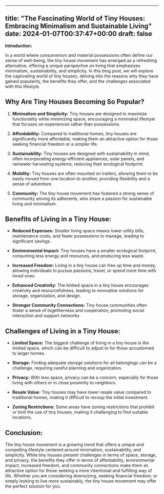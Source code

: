 
---
title: "The Fascinating World of Tiny Houses: Embracing Minimalism and Sustainable Living"
date: 2024-01-07T00:37:47+00:00
draft: false
---

**Introduction:**

In a world where consumerism and material possessions often define our sense of well-being, the tiny house movement has emerged as a refreshing alternative, offering a unique perspective on living that emphasizes minimalism, sustainability, and simplicity. In this blog post, we will explore the captivating world of tiny houses, delving into the reasons why they have gained popularity, the benefits they offer, and the challenges associated with this lifestyle.

## Why Are Tiny Houses Becoming So Popular?

1. **Minimalism and Simplicity:** Tiny houses are designed to maximize functionality while minimizing space, encouraging a minimalist lifestyle that focuses on experiences rather than possessions.

2. **Affordability:** Compared to traditional homes, tiny houses are significantly more affordable, making them an attractive option for those seeking financial freedom or a simpler life.

3. **Sustainability:** Tiny houses are designed with sustainability in mind, often incorporating energy-efficient appliances, solar panels, and rainwater harvesting systems, reducing their ecological footprint.

4. **Mobility:** Tiny houses are often mounted on trailers, allowing them to be easily moved from one location to another, providing flexibility and a sense of adventure.

5. **Community:** The tiny house movement has fostered a strong sense of community among its adherents, who share a passion for sustainable living and minimalism.

## Benefits of Living in a Tiny House:

- **Reduced Expenses:** Smaller living space means lower utility bills, maintenance costs, and fewer possessions to manage, leading to significant savings.

- **Environmental Impact:** Tiny houses have a smaller ecological footprint, consuming less energy and resources, and producing less waste.

- **Increased Freedom:** Living in a tiny house can free up time and money, allowing individuals to pursue passions, travel, or spend more time with loved ones.

- **Enhanced Creativity:** The limited space in a tiny house encourages creativity and resourcefulness, leading to innovative solutions for storage, organization, and design.

- **Stronger Community Connections:** Tiny house communities often foster a sense of togetherness and cooperation, promoting social interaction and support networks.

## Challenges of Living in a Tiny House:

- **Limited Space:** The biggest challenge of living in a tiny house is the limited space, which can be difficult to adjust to for those accustomed to larger homes.

- **Storage:** Finding adequate storage solutions for all belongings can be a challenge, requiring careful planning and organization.

- **Privacy:** With less space, privacy can be a concern, especially for those living with others or in close proximity to neighbors.

- **Resale Value:** Tiny houses may have lower resale value compared to traditional homes, making it difficult to recoup the initial investment.

- **Zoning Restrictions:** Some areas have zoning restrictions that prohibit or limit the use of tiny houses, making it challenging to find suitable locations.

## Conclusion:

The tiny house movement is a growing trend that offers a unique and compelling lifestyle centered around minimalism, sustainability, and simplicity. While tiny houses present challenges in terms of space, storage, and privacy, the benefits they offer in terms of affordability, environmental impact, increased freedom, and community connections make them an attractive option for those seeking a more intentional and fulfilling way of life. Whether you are considering downsizing, seeking financial freedom, or simply looking to live more sustainably, the tiny house movement may offer the perfect solution for you.
